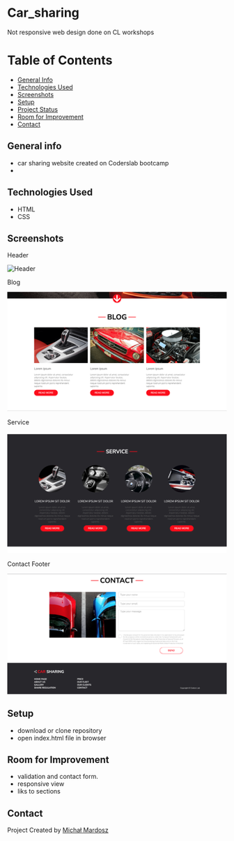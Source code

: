 # Car_sharing
Not responsive web design done on CL workshops

# Table of Contents

* [General Info](#general-info)
* [Technologies Used](#technologies-used)
* [Screenshots](#screenshots)
* [Setup](#setup)
* [Project Status](#project-status)
* [Room for Improvement](#room-for-improvement)
* [Contact](#contact)

## General info

* car sharing website created on Coderslab bootcamp
* 

## Technologies Used
* HTML
* CSS



## Screenshots
Header

![Header](images/screenshots/header.png)

Blog

![Blog](images/screenshots/blog.png)

Service

![Service](images/screenshots/service.png)

Contact Footer

![Contact](images/screenshots/contact.png)



## Setup

* download or clone repository 
* open index.html file in browser


## Room for Improvement

* validation and contact form.
* responsive view
* liks to sections


## Contact

Project Created by [Michał Mardosz](https://www.linkedin.com/in/micha%C5%82-mardosz-298892228/) 
